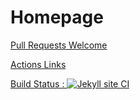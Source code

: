 # Homepage

[Pull Requests Welcome](https://github.com/pauliver/github.tips/)

[Actions Links](Actions.md)

[Build Status : ![Jekyll site CI](https://github.com/pauliver/github.tips/workflows/Jekyll%20site%20CI/badge.svg)](https://github.com/pauliver/github.tips/actions?query=workflow%3A%22Jekyll+site+CI%22)
